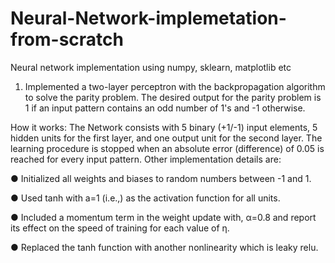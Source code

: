 # Neural-Network-implemetation-from-scratch
Neural network implementation using numpy, sklearn, matplotlib etc

1. Implemented a two-layer perceptron with the backpropagation algorithm to solve the parity problem. The desired output for the parity problem is 1 if an input pattern contains an odd number of 1's and -1 otherwise.

How it works:
The Network consists with 5 binary (+1/-1) input elements, 5 hidden units for the first layer, and one output unit for the second layer. The learning procedure is stopped when an
absolute error (difference) of 0.05 is reached for every input pattern. Other implementation details are:

● Initialized all weights and biases to random numbers between -1 and 1.

● Used tanh with a=1 (i.e.,) as the activation function for all units.

● Included a momentum term in the weight update with, α=0.8 and report its effect on the speed of training for each value of η.

● Replaced the tanh function with another nonlinearity which is leaky relu.
